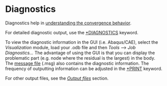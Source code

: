 # Diagnostics

Diagnostics help in [understanding the convergence behavior](https://abaqus-docs.mit.edu/2017/English/SIMACAECAERefMap/simacae-m-Output-sb.htm).

For detailed diagnostic output, use the [*DIAGNOSTICS](https://abaqus-docs.mit.edu/2017/English/SIMACAEKEYRefMap/simakey-r-diagnostics.htm#simakey-r-diagnostics) keyword.

To view the diagnostic information in the GUI (i.e. Abaqus/CAE), select the *Visualization* module, load your .odb file and then *Tools* --> *Job Diagnostics...* The advantage of using the GUI is that you can display the problematic part (e.g. node where the residual is the largest) in the body. The [message file](https://abaqus-docs.mit.edu/2017/English/SIMACAEOUTRefMap/simaout-c-output.htm#simaout-c-output-message) (.msg) also contains the diagnostic information. The frequency of outputting information can be adjusted in the [*PRINT](https://abaqus-docs.mit.edu/2017/English/SIMACAEKEYRefMap/simakey-r-print.htm#simakey-r-print) keyword.

For other output files, see the [*Output files*](./OutputFiles) section.
